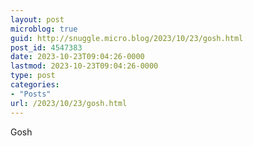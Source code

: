 ```yaml
---
layout: post
microblog: true
guid: http://snuggle.micro.blog/2023/10/23/gosh.html
post_id: 4547383
date: 2023-10-23T09:04:26-0000
lastmod: 2023-10-23T09:04:26-0000
type: post
categories:
- "Posts"
url: /2023/10/23/gosh.html
---
```

<p>Gosh</p>
